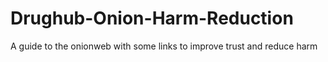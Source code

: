 # Drughub-Onion-Harm-Reduction
A guide to the onionweb with some links to improve trust and reduce harm
